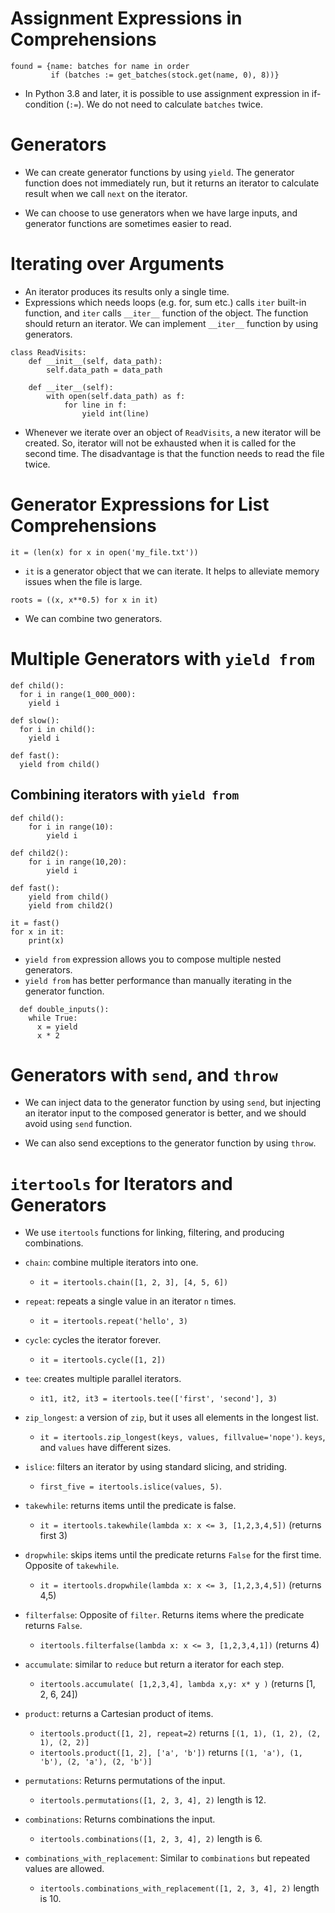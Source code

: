 # Assignment Expressions in Comprehensions

```
found = {name: batches for name in order
         if (batches := get_batches(stock.get(name, 0), 8))}
```
- In Python 3.8 and later, it is possible to use assignment expression in if-condition (`:=`). We do not need to calculate `batches` twice.

# Generators

- We can create generator functions by using `yield`. The generator function does not immediately run, but it returns an iterator to calculate result when we call `next` on the iterator.

- We can choose to use generators when we have large inputs, and generator functions are sometimes easier to read.

# Iterating over Arguments

- An iterator produces its results only a single time.
- Expressions which needs loops (e.g. for, sum etc.) calls `iter` built-in function, and `iter` calls `__iter__` function of the object. The function should return an iterator. We can implement `__iter__` function by using generators.

```
class ReadVisits:
    def __init__(self, data_path):
        self.data_path = data_path

    def __iter__(self):
        with open(self.data_path) as f:
            for line in f:
                yield int(line)
```

- Whenever we iterate over an object of `ReadVisits`, a new iterator will be created. So, iterator will not be exhausted when it is called for the second time. The disadvantage is that the function needs to read the file twice.

# Generator Expressions for List Comprehensions

```
it = (len(x) for x in open('my_file.txt'))
```

- `it` is a generator object that we can iterate. It helps to alleviate memory issues when the file is large.

```
roots = ((x, x**0.5) for x in it)
```
- We can combine two generators.


# Multiple Generators with `yield from`

```
def child():    
  for i in range(1_000_000):
    yield i

def slow():
  for i in child():
    yield i

def fast():
  yield from child()
```

## Combining iterators with `yield from`

```
def child():
    for i in range(10):
        yield i

def child2():
    for i in range(10,20):
        yield i

def fast():
    yield from child()
    yield from child2()

it = fast()
for x in it:
    print(x)

```

- `yield from` expression allows you to compose multiple nested generators.
- `yield from` has better performance than manually iterating in the generator function.

```
  def double_inputs():
    while True:
      x = yield
      x * 2
```

# Generators with `send`, and `throw`

- We can inject data to the generator function by using `send`, but injecting an iterator input to the composed generator is better, and we should avoid using `send` function.

- We can also send exceptions to the generator function by using `throw`.

# `itertools` for Iterators and Generators

- We use `itertools` functions for linking, filtering, and producing combinations.

- `chain`: combine multiple iterators into one.
  - `it = itertools.chain([1, 2, 3], [4, 5, 6])`
- `repeat`: repeats a single value in an iterator `n` times.
  - `it = itertools.repeat('hello', 3)`
- `cycle`: cycles the iterator forever.
  - `it = itertools.cycle([1, 2])`
- `tee`: creates multiple parallel iterators.
  - `it1, it2, it3 = itertools.tee(['first', 'second'], 3)`
- `zip_longest`: a version of `zip`, but it uses all elements in the longest list.
  - `it = itertools.zip_longest(keys, values, fillvalue='nope')`. `keys`, and `values` have different sizes.
- `islice`: filters an iterator by using standard slicing, and striding.    
  - `first_five = itertools.islice(values, 5)`.
- `takewhile`: returns items until the predicate is false.
  - `it = itertools.takewhile(lambda x: x <= 3, [1,2,3,4,5])` (returns first 3)
- `dropwhile`: skips items until the predicate returns `False` for the first time. Opposite of `takewhile`.
  - `it = itertools.dropwhile(lambda x: x <= 3, [1,2,3,4,5])` (returns 4,5)
- `filterfalse`: Opposite of `filter`. Returns items where the predicate returns `False`.
  - `itertools.filterfalse(lambda x: x <= 3, [1,2,3,4,1])`  (returns 4)
- `accumulate`: similar to `reduce` but return a iterator for each step.  
  - `itertools.accumulate( [1,2,3,4], lambda x,y: x* y )` (returns [1, 2, 6, 24])
- `product`: returns a Cartesian product of items.
  - `itertools.product([1, 2], repeat=2)` returns `[(1, 1), (1, 2), (2, 1), (2, 2)]`
  - `itertools.product([1, 2], ['a', 'b'])` returns `[(1, 'a'), (1, 'b'), (2, 'a'), (2, 'b')]`
- `permutations`: Returns permutations of the input.
  - `itertools.permutations([1, 2, 3, 4], 2)` length is 12.
- `combinations`: Returns combinations the input.
  - `itertools.combinations([1, 2, 3, 4], 2)` length is 6.
- `combinations_with_replacement`: Similar to `combinations` but repeated values are allowed.
  - `itertools.combinations_with_replacement([1, 2, 3, 4], 2)` length is 10.
